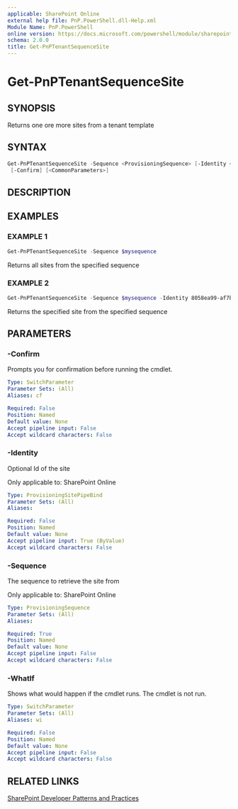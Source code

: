 ```yaml
---
applicable: SharePoint Online
external help file: PnP.PowerShell.dll-Help.xml
Module Name: PnP.PowerShell
online version: https://docs.microsoft.com/powershell/module/sharepoint-pnp/get-pnptenantsequencesite
schema: 2.0.0
title: Get-PnPTenantSequenceSite
---
```


# Get-PnPTenantSequenceSite

## SYNOPSIS
Returns one ore more sites from a tenant template

## SYNTAX

```powershell
Get-PnPTenantSequenceSite -Sequence <ProvisioningSequence> [-Identity <ProvisioningSitePipeBind>] [-WhatIf]
 [-Confirm] [<CommonParameters>]
```

## DESCRIPTION

## EXAMPLES

### EXAMPLE 1
```powershell
Get-PnPTenantSequenceSite -Sequence $mysequence
```

Returns all sites from the specified sequence

### EXAMPLE 2
```powershell
Get-PnPTenantSequenceSite -Sequence $mysequence -Identity 8058ea99-af7b-4bb7-b12a-78f93398041e
```

Returns the specified site from the specified sequence

## PARAMETERS

### -Confirm
Prompts you for confirmation before running the cmdlet.

```yaml
Type: SwitchParameter
Parameter Sets: (All)
Aliases: cf

Required: False
Position: Named
Default value: None
Accept pipeline input: False
Accept wildcard characters: False
```

### -Identity
Optional Id of the site

Only applicable to: SharePoint Online

```yaml
Type: ProvisioningSitePipeBind
Parameter Sets: (All)
Aliases:

Required: False
Position: Named
Default value: None
Accept pipeline input: True (ByValue)
Accept wildcard characters: False
```

### -Sequence
The sequence to retrieve the site from

Only applicable to: SharePoint Online

```yaml
Type: ProvisioningSequence
Parameter Sets: (All)
Aliases:

Required: True
Position: Named
Default value: None
Accept pipeline input: False
Accept wildcard characters: False
```

### -WhatIf
Shows what would happen if the cmdlet runs. The cmdlet is not run.

```yaml
Type: SwitchParameter
Parameter Sets: (All)
Aliases: wi

Required: False
Position: Named
Default value: None
Accept pipeline input: False
Accept wildcard characters: False
```

## RELATED LINKS

[SharePoint Developer Patterns and Practices](https://aka.ms/sppnp)